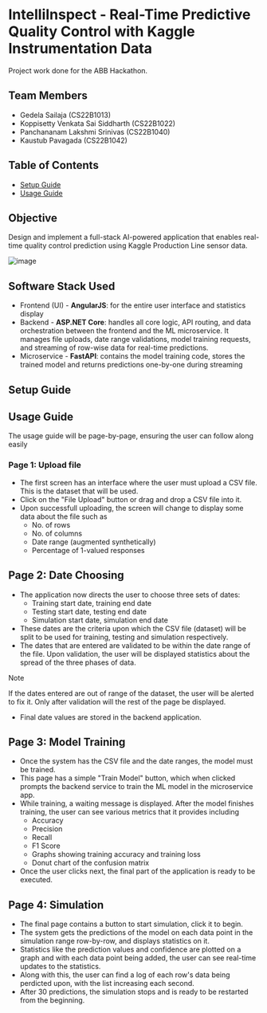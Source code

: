 # IntelliInspect - Real-Time Predictive Quality Control with Kaggle Instrumentation Data

Project work done for the ABB Hackathon.

## Team Members
- Gedela Sailaja (CS22B1013)
- Koppisetty Venkata Sai Siddharth (CS22B1022)
- Panchananam Lakshmi Srinivas (CS22B1040)
- Kaustub Pavagada (CS22B1042)

## Table of Contents
- [Setup Guide](#sdn-emulation-and-development-of-dataset-for-ml-based-intrusion-detection)
- [Usage Guide](#usage-guide)

## Objective
Design and implement a full-stack AI-powered application that enables real-time quality control prediction using Kaggle Production Line sensor data. 
  
![image]()

## Software Stack Used
- Frontend (UI) - **AngularJS**: for the entire user interface and statistics display
- Backend - **ASP.NET Core**: handles all core logic, API routing, and data orchestration between the frontend and the ML microservice. It manages file uploads, date range validations, model training requests, and streaming of row-wise data for real-time predictions.
- Microservice - **FastAPI**: contains the model training code, stores the trained model and returns predictions one-by-one during streaming

## Setup Guide

## Usage Guide
The usage guide will be page-by-page, ensuring the user can follow along easily
### Page 1: Upload file
- The first screen has an interface where the user must upload a CSV file. This is the dataset that will be used.
- Click on the "File Upload" button or drag and drop a CSV file into it.
- Upon successfull uploading, the screen will change to display some data about the file such as
  - No. of rows
  - No. of columns
  - Date range (augmented synthetically)
  - Percentage of 1-valued responses
## Page 2: Date Choosing
- The application now directs the user to choose three sets of dates:
  - Training start date, training end date
  - Testing start date, testing end date
  - Simulation start date, simulation end date
- These dates are the criteria upon which the CSV file (dataset) will be split to be used for training, testing and simulation respectively.
- The dates that are entered are validated to be within the date range of the file. Upon validation, the user will be displayed statistics about the spread of the three phases of data.
> [!NOTE]
> If the dates entered are out of range of the dataset, the user will be alerted to fix it. Only after validation will the rest of the page be displayed.
- Final date values are stored in the backend application.
## Page 3: Model Training
- Once the system has the CSV file and the date ranges, the model must be trained.
- This page has a simple "Train Model" button, which when clicked prompts the backend service to train the ML model in the microservice app.
- While training, a waiting message is displayed. After the model finishes training, the user can see various metrics that it provides including
  - Accuracy
  - Precision
  - Recall
  - F1 Score
  - Graphs showing training accuracy and training loss
  - Donut chart of the confusion matrix
- Once the user clicks next, the final part of the application is ready to be executed.
## Page 4: Simulation
- The final page contains a button to start simulation, click it to begin.
- The system gets the predictions of the model on each data point in the simulation range row-by-row, and displays statistics on it.
- Statistics like the prediction values and confidence are plotted on a graph and with each data point being added, the user can see real-time updates to the statistics.
- Along with this, the user can find a log of each row's data being perdicted upon, with the list increasing each second.
- After 30 predictions, the simulation stops and is ready to be restarted from the beginning.
